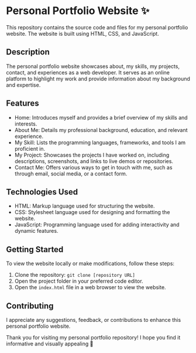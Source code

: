 # Personal Portfolio Website ✨

This repository contains the source code and files for my personal portfolio website. The website is built using HTML, CSS, and JavaScript.

## Description

The personal portfolio website showcases about, my skills, my projects, contact, and experiences as a web developer. It serves as an online platform to highlight my work and provide information about my background and expertise.

## Features

- Home: Introduces myself and provides a brief overview of my skills and interests.
- About Me: Details my professional background, education, and relevant experience.
- My Skill: Lists the programming languages, frameworks, and tools I am proficient in.
- My Project: Showcases the projects I have worked on, including descriptions, screenshots, and links to live demos or repositories.
- Contact Me: Offers various ways to get in touch with me, such as through email, social media, or a contact form.

## Technologies Used

- HTML: Markup language used for structuring the website.
- CSS: Stylesheet language used for designing and formatting the website.
- JavaScript: Programming language used for adding interactivity and dynamic features.

## Getting Started

To view the website locally or make modifications, follow these steps:

1. Clone the repository: `git clone [repository URL]`
2. Open the project folder in your preferred code editor.
3. Open the `index.html` file in a web browser to view the website.

## Contributing

I appreciate any suggestions, feedback, or contributions to enhance this personal portfolio website. 


Thank you for visiting my personal portfolio repository! I hope you find it informative and visually appealing 🙌
